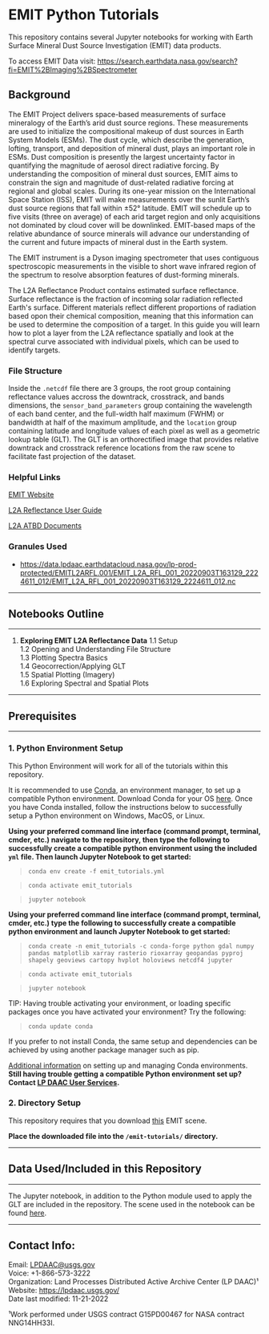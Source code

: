 # EMIT Python Tutorials

This repository contains several Jupyter notebooks for working with Earth Surface Mineral Dust Source Investigation (EMIT) data products.

To access EMIT Data visit: <https://search.earthdata.nasa.gov/search?fi=EMIT%2BImaging%2BSpectrometer>

## Background  

The EMIT Project delivers space-based measurements of surface mineralogy of the Earth’s arid dust source regions. These measurements are used to initialize the compositional makeup of dust sources in Earth System Models (ESMs). The dust cycle, which describe the generation, lofting, transport, and deposition of mineral dust, plays an important role in ESMs.  Dust composition is presently the largest uncertainty factor in quantifying the magnitude of aerosol direct radiative forcing.  By understanding the composition of mineral dust sources, EMIT aims to constrain the sign and magnitude of dust-related radiative forcing at regional and global scales. During its one-year mission on the International Space Station (ISS), EMIT will make measurements over the sunlit Earth’s dust source regions that fall within ±52° latitude. EMIT will schedule up to five visits (three on average) of each arid target region and only acquisitions not dominated by cloud cover will be downlinked. EMIT-based maps of the relative abundance of source minerals will advance our understanding of the current and future impacts of mineral dust in the Earth system.

The EMIT instrument is a Dyson imaging spectrometer that uses contiguous spectroscopic measurements in the visible to short wave infrared region of the spectrum to resolve absorption features of dust-forming minerals.

The L2A Reflectance Product contains estimated surface reflectance. Surface reflectance is the fraction of incoming solar radiation reflected Earth's surface. Different materials reflect different proportions of radiation based opon their chemical composition, meaning that this information can be used to determine the composition of a target. In this guide you will learn how to plot a layer from the L2A reflectance spatially and look at the spectral curve associated with individual pixels, which can be used to identify targets.

### File Structure  

Inside the `.netcdf` file there are 3 groups, the root group containing reflectance values accross the downtrack, crosstrack, and bands dimensions, the `sensor_band_parameters`  group containing the wavelength of each band center, and the full-width half maximum (FWHM) or bandwidth at half of the maximum amplitude, and the `location` group containing latitude and longitude values of each pixel as well as a geometric lookup table (GLT). The GLT is an orthorectified image that provides relative downtrack and crosstrack reference locations from the raw scene to facilitate fast projection of the dataset.  

### Helpful Links  

[EMIT Website](https://earth.jpl.nasa.gov/emit/)  

[L2A Reflectance User Guide](https://lpdaac.usgs.gov/documents/1569/EMITL2ARFL_User_Guide_v1.pdf)  

[L2A ATBD Documents](https://lpdaac.usgs.gov/documents/1571/EMITL2A_ATBD_v1.pdf)  

### Granules Used

+ <https://data.lpdaac.earthdatacloud.nasa.gov/lp-prod-protected/EMITL2ARFL.001/EMIT_L2A_RFL_001_20220903T163129_2224611_012/EMIT_L2A_RFL_001_20220903T163129_2224611_012.nc>

---

## Notebooks Outline  

---

1. **Exploring EMIT L2A Reflectance Data**
    1.1 Setup  
    1.2 Opening and Understanding File Structure  
    1.3 Plotting Spectra Basics  
    1.4 Geocorrection/Applying GLT  
    1.5 Spatial Plotting (Imagery)  
    1.6 Exploring Spectral and Spatial Plots  

---

## Prerequisites  

---

### 1. Python Environment Setup

This Python Environment will work for all of the tutorials within this repository.

It is recommended to use [Conda](https://conda.io/docs/), an environment manager, to set up a compatible Python environment. Download Conda for your OS [here](https://www.anaconda.com/download/). Once you have Conda installed, follow the instructions below to successfully setup a Python environment on Windows, MacOS, or Linux.  

**Using your preferred command line interface (command prompt, terminal, cmder, etc.) navigate to the repository, then type the following to successfully create a compatible python environment using the included `yml` file. Then launch Jupyter Notebook to get started:**

> `conda env create -f emit_tutorials.yml`

> `conda activate emit_tutorials`

> `jupyter notebook`

**Using your preferred command line interface (command prompt, terminal, cmder, etc.) type the following to successfully create a compatible python environment and launch Jupyter Notebook to get started:**  

> `conda create -n emit_tutorials -c conda-forge python gdal numpy pandas matplotlib xarray rasterio rioxarray geopandas pyproj shapely geoviews cartopy hvplot holoviews netcdf4 jupyter`  

> `conda activate emit_tutorials`  

> `jupyter notebook`  

  TIP: Having trouble activating your environment, or loading specific packages once you have activated your environment? Try the following:
  > `conda update conda`  

If you prefer to not install Conda, the same setup and dependencies can be achieved by using another package manager such as pip.  

[Additional information](https://conda.io/docs/user-guide/tasks/manage-environments.html) on setting up and managing Conda environments.  
**Still having trouble getting a compatible Python environment set up? Contact [LP DAAC User Services](https://lpdaac.usgs.gov/lpdaac-contact-us/).**

### 2. Directory Setup  

This repository requires that you download [this](https://data.lpdaac.earthdatacloud.nasa.gov/lp-prod-protected/EMITL2ARFL.001/EMIT_L2A_RFL_001_20220903T163129_2224611_012/EMIT_L2A_RFL_001_20220903T163129_2224611_012.nc) EMIT scene.

**Place the downloaded file into the `/emit-tutorials/` directory.**

---  

## Data Used/Included in this Repository

---  

The Jupyter notebook, in addition to the Python module used to apply the GLT are included in the repository. The scene used in the notebook can be found [here](https://data.lpdaac.earthdatacloud.nasa.gov/lp-prod-protected/EMITL2ARFL.001/EMIT_L2A_RFL_001_20220903T163129_2224611_012/EMIT_L2A_RFL_001_20220903T163129_2224611_012.nc).  

---

## Contact Info:  

Email: LPDAAC@usgs.gov  
Voice: +1-866-573-3222  
Organization: Land Processes Distributed Active Archive Center (LP DAAC)¹  
Website: <https://lpdaac.usgs.gov/>  
Date last modified: 11-21-2022  

¹Work performed under USGS contract G15PD00467 for NASA contract NNG14HH33I.  
